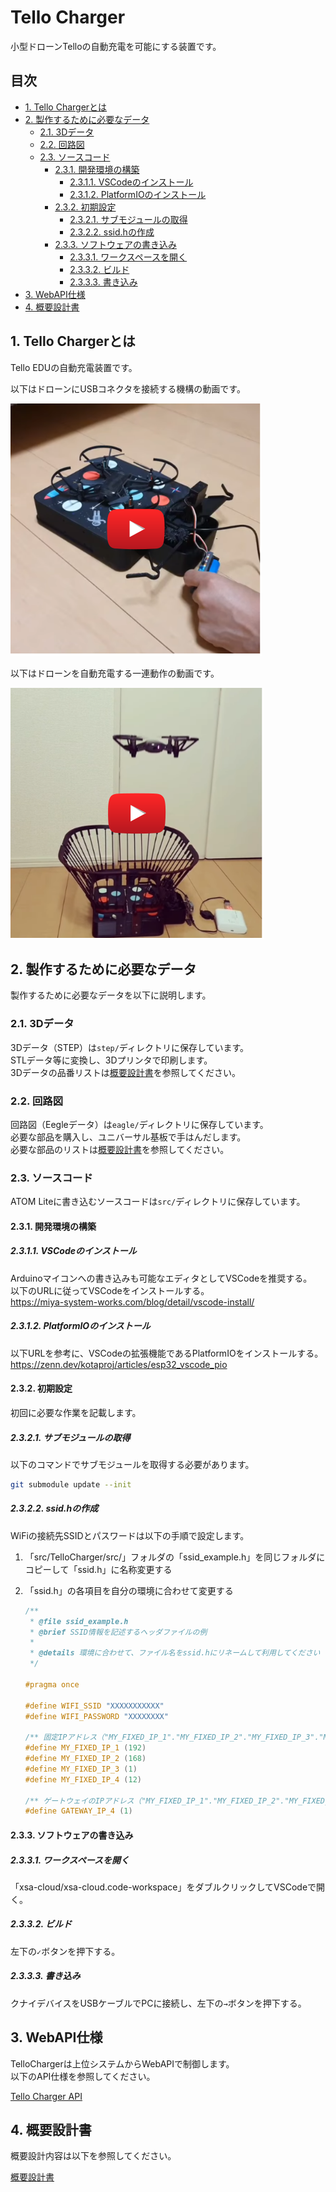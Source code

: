 <!-- omit in toc -->
# Tello Charger

小型ドローンTelloの自動充電を可能にする装置です。

<!-- omit in toc -->
## 目次

- [1. Tello Chargerとは](#1-tello-chargerとは)
- [2. 製作するために必要なデータ](#2-製作するために必要なデータ)
  - [2.1. 3Dデータ](#21-3dデータ)
  - [2.2. 回路図](#22-回路図)
  - [2.3. ソースコード](#23-ソースコード)
    - [2.3.1. 開発環境の構築](#231-開発環境の構築)
      - [2.3.1.1. VSCodeのインストール](#2311-vscodeのインストール)
      - [2.3.1.2. PlatformIOのインストール](#2312-platformioのインストール)
    - [2.3.2. 初期設定](#232-初期設定)
      - [2.3.2.1. サブモジュールの取得](#2321-サブモジュールの取得)
      - [2.3.2.2. ssid.hの作成](#2322-ssidhの作成)
    - [2.3.3. ソフトウェアの書き込み](#233-ソフトウェアの書き込み)
      - [2.3.3.1. ワークスペースを開く](#2331-ワークスペースを開く)
      - [2.3.3.2. ビルド](#2332-ビルド)
      - [2.3.3.3. 書き込み](#2333-書き込み)
- [3. WebAPI仕様](#3-webapi仕様)
- [4. 概要設計書](#4-概要設計書)

## 1. Tello Chargerとは

Tello EDUの自動充電装置です。

以下はドローンにUSBコネクタを接続する機構の動画です。

[![ドローンキャッチ](doc/design/img/drone_catch.drawio.svg)](https://youtube.com/shorts/hyMHSOp_BFY)

以下はドローンを自動充電する一連動作の動画です。

[![ドローン着陸](doc/design/img/drone_land.drawio.svg)](https://youtube.com/shorts/O7KXj6DnHRI)

## 2. 製作するために必要なデータ

製作するために必要なデータを以下に説明します。

### 2.1. 3Dデータ

3Dデータ（STEP）は`step/`ディレクトリに保存しています。\
STLデータ等に変換し、3Dプリンタで印刷します。\
3Dデータの品番リストは[概要設計書](doc/design/design.md)を参照してください。

### 2.2. 回路図

回路図（Eegleデータ）は`eagle/`ディレクトリに保存しています。\
必要な部品を購入し、ユニバーサル基板で手はんだします。\
必要な部品のリストは[概要設計書](doc/design/design.md)を参照してください。

### 2.3. ソースコード

ATOM Liteに書き込むソースコードは`src/`ディレクトリに保存しています。

#### 2.3.1. 開発環境の構築

##### 2.3.1.1. VSCodeのインストール

Arduinoマイコンへの書き込みも可能なエディタとしてVSCodeを推奨する。\
以下のURLに従ってVSCodeをインストールする。\
<https://miya-system-works.com/blog/detail/vscode-install/>

##### 2.3.1.2. PlatformIOのインストール

以下URLを参考に、VSCodeの拡張機能であるPlatformIOをインストールする。\
<https://zenn.dev/kotaproj/articles/esp32_vscode_pio>

#### 2.3.2. 初期設定

初回に必要な作業を記載します。

##### 2.3.2.1. サブモジュールの取得

以下のコマンドでサブモジュールを取得する必要があります。

~~~bash
git submodule update --init
~~~

##### 2.3.2.2. ssid.hの作成

WiFiの接続先SSIDとパスワードは以下の手順で設定します。

1. 「src/TelloCharger/src/」フォルダの「ssid_example.h」を同じフォルダにコピーして「ssid.h」に名称変更する

2. 「ssid.h」の各項目を自分の環境に合わせて変更する

    ~~~h
    /**
     * @file ssid_example.h
     * @brief SSID情報を記述するヘッダファイルの例
     *
     * @details 環境に合わせて、ファイル名をssid.hにリネームして利用してください（ssid.hはgitignoreされている）
     */

    #pragma once

    #define WIFI_SSID "XXXXXXXXXXX"
    #define WIFI_PASSWORD "XXXXXXXX"

    /** 固定IPアドレス（"MY_FIXED_IP_1"."MY_FIXED_IP_2"."MY_FIXED_IP_3"."MY_FIXED_IP_4"） */
    #define MY_FIXED_IP_1 (192)
    #define MY_FIXED_IP_2 (168)
    #define MY_FIXED_IP_3 (1)
    #define MY_FIXED_IP_4 (12)

    /** ゲートウェイのIPアドレス（"MY_FIXED_IP_1"."MY_FIXED_IP_2"."MY_FIXED_IP_3"."GATEWAY_IP_4"） */
    #define GATEWAY_IP_4 (1)
    ~~~

#### 2.3.3. ソフトウェアの書き込み

##### 2.3.3.1. ワークスペースを開く

「xsa-cloud/xsa-cloud.code-workspace」をダブルクリックしてVSCodeで開く。

##### 2.3.3.2. ビルド

左下の`✓`ボタンを押下する。

##### 2.3.3.3. 書き込み

クナイデバイスをUSBケーブルでPCに接続し、左下の`→`ボタンを押下する。

## 3. WebAPI仕様

TelloChargerは上位システムからWebAPIで制御します。\
以下のAPI仕様を参照してください。

[Tello Charger API](api.yaml)

## 4. 概要設計書

概要設計内容は以下を参照してください。

[概要設計書](doc/design/design.md)
